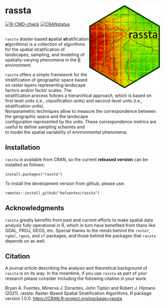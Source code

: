 # rassta <img align="right" width="230" height="270" src="man/figures/rassta_logo.png">

<!-- badges: start -->
  [![R-CMD-check](https://github.com/bafuentes/rassta/workflows/R-CMD-check/badge.svg)](https://github.com/bafuentes/rassta/actions)
  [![CRANstatus](https://www.r-pkg.org/badges/version/rassta)](https://cran.r-project.org/package=rassta)
  <!-- badges: end -->

 \
`rassta` (**r**aster-based **s**patial **st**ratification **a**lgorithms) is a collection of algorithms for the 
spatial stratification of landscapes, sampling, and modeling of spatially-varying phenomena 
in the [R](https://www.r-project.org) environment.

`rassta` offers a simple framework for the stratification of geographic space based on raster 
layers representing landscape factors and/or factor scales. The stratification process follows 
a hierarchical approach, which is based on first level units (i.e., classification units) and 
second-level units (i.e., stratification units).  
Nonparametric techniques allow to measure the correspondence between the geographic space and the landscape  
configuration represented by the units. These correspondence metrics are useful to define sampling schemes and  
to model the spatial variability of environmental phenomena.

## Installation

`rassta` is available from CRAN, so the current **released version** can be
installed as follows:
```
install.packages("rassta")
```

To install the development version from github, please use:
```
remotes::install_github("bafuentes/rassta")
```

## Acknowledgments

`rassta` greatly benefits from past and current efforts to make spatial data
analysis fully operational in R, which in turn have benefited from titans like
GDAL, PROJ, GEOS, etc. Special thanks to the minds behind the `raster`, `rgdal`,
`rgeos`, and `sf` packages, and those behind the packages that `rassta` depends
on as well.

## Citation

A journal article describing the analysis and theoretical background of `rassta`
is on its way. In the meantime, if you use `rassta` as part of your research
please consider including the following citation in your work:

Bryan A. Fuentes, Minerva J. Dorantes, John Tipton and Robert J. Hijmans (2021).
rassta: Raster-Based Spatial Stratification Algorithms. R package version 1.0.0.
https://CRAN.R-project.org/package=rassta
